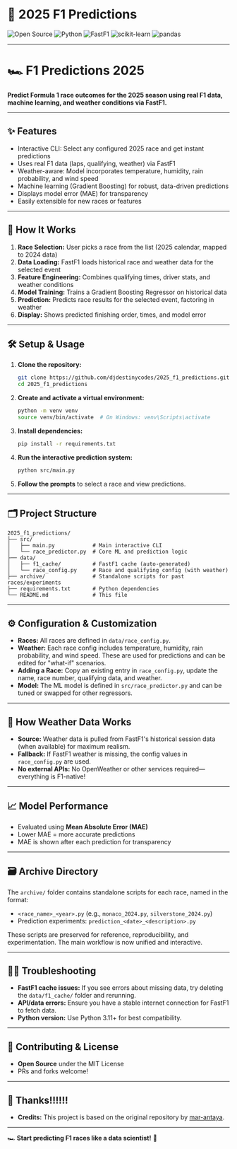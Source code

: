 # 🏁 2025 F1 Predictions

![Open Source](https://img.shields.io/badge/Open%20Source-MIT-green?style=for-the-badge)
![Python](https://img.shields.io/badge/Python-3.11-blue?style=for-the-badge&logo=python)
![FastF1](https://img.shields.io/badge/FastF1-API-orange?style=for-the-badge)
![scikit-learn](https://img.shields.io/badge/scikit--learn-ML-yellow?style=for-the-badge&logo=scikit-learn)
![pandas](https://img.shields.io/badge/pandas-Data%20Science-purple?style=for-the-badge&logo=pandas)

---

# 🏎️ F1 Predictions 2025

**Predict Formula 1 race outcomes for the 2025 season using real F1 data, machine learning, and weather conditions via FastF1.**

---

## ✨ Features
- Interactive CLI: Select any configured 2025 race and get instant predictions
- Uses real F1 data (laps, qualifying, weather) via FastF1
- Weather-aware: Model incorporates temperature, humidity, rain probability, and wind speed
- Machine learning (Gradient Boosting) for robust, data-driven predictions
- Displays model error (MAE) for transparency
- Easily extensible for new races or features

---

## 🧠 How It Works
1. **Race Selection:** User picks a race from the list (2025 calendar, mapped to 2024 data)
2. **Data Loading:** FastF1 loads historical race and weather data for the selected event
3. **Feature Engineering:** Combines qualifying times, driver stats, and weather conditions
4. **Model Training:** Trains a Gradient Boosting Regressor on historical data
5. **Prediction:** Predicts race results for the selected event, factoring in weather
6. **Display:** Shows predicted finishing order, times, and model error

---

## 🛠️ Setup & Usage
1. **Clone the repository:**
   ```bash
   git clone https://github.com/djdestinycodes/2025_f1_predictions.git
   cd 2025_f1_predictions
   ```
2. **Create and activate a virtual environment:**
   ```bash
   python -m venv venv
   source venv/bin/activate  # On Windows: venv\Scripts\activate
   ```
3. **Install dependencies:**
   ```bash
   pip install -r requirements.txt
   ```
4. **Run the interactive prediction system:**
   ```bash
   python src/main.py
   ```
5. **Follow the prompts** to select a race and view predictions.

---

## 🗂️ Project Structure
```
2025_f1_predictions/
├── src/
│   ├── main.py            # Main interactive CLI
│   └── race_predictor.py  # Core ML and prediction logic
├── data/
│   ├── f1_cache/          # FastF1 cache (auto-generated)
│   └── race_config.py     # Race and qualifying config (with weather)
├── archive/               # Standalone scripts for past races/experiments
├── requirements.txt       # Python dependencies
└── README.md              # This file
```

---

## ⚙️ Configuration & Customization
- **Races:** All races are defined in `data/race_config.py`.
- **Weather:** Each race config includes temperature, humidity, rain probability, and wind speed. These are used for predictions and can be edited for "what-if" scenarios.
- **Adding a Race:** Copy an existing entry in `race_config.py`, update the name, race number, qualifying data, and weather.
- **Model:** The ML model is defined in `src/race_predictor.py` and can be tuned or swapped for other regressors.

---

## 🧩 How Weather Data Works
- **Source:** Weather data is pulled from FastF1's historical session data (when available) for maximum realism.
- **Fallback:** If FastF1 weather is missing, the config values in `race_config.py` are used.
- **No external APIs:** No OpenWeather or other services required—everything is F1-native!

---

## 📈 Model Performance
- Evaluated using **Mean Absolute Error (MAE)**
- Lower MAE = more accurate predictions
- MAE is shown after each prediction for transparency

---

## 🗃️ Archive Directory
The `archive/` folder contains standalone scripts for each race, named in the format:
- `<race_name>_<year>.py` (e.g., `monaco_2024.py`, `silverstone_2024.py`)
- Prediction experiments: `prediction_<date>_<description>.py`

These scripts are preserved for reference, reproducibility, and experimentation. The main workflow is now unified and interactive.

---

## 🧑‍💻 Troubleshooting
- **FastF1 cache issues:** If you see errors about missing data, try deleting the `data/f1_cache/` folder and rerunning.
- **API/data errors:** Ensure you have a stable internet connection for FastF1 to fetch data.
- **Python version:** Use Python 3.11+ for best compatibility.

---

## 🤝 Contributing & License
- **Open Source** under the MIT License
- PRs and forks welcome!

---

## 📣 Thanks!!!!!!
- **Credits:** This project is based on the original repository by [mar-antaya](https://github.com/mar-antaya/2025_f1_predictions).

---

🏎️ **Start predicting F1 races like a data scientist!** 🚦

